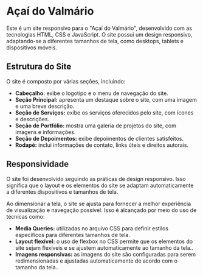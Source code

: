 # Açaí do Valmário

Este é um site responsivo para o "Açaí do Valmário", desenvolvido com as tecnologias HTML, CSS e JavaScript. O site possui um design responsivo, adaptando-se a diferentes tamanhos de tela, como desktops, tablets e dispositivos móveis.
## Estrutura do Site

O site é composto por várias seções, incluindo:

- **Cabeçalho:** exibe o logotipo e o menu de navegação do site.
- **Seção Principal:** apresenta um destaque sobre o site, com uma imagem e uma breve descrição.
- **Seção de Serviços:** exibe os serviços oferecidos pelo site, com ícones e descrições.
- **Seção de Portfólio:** mostra uma galeria de projetos do site, com imagens e informações.
- **Seção de Depoimentos:** exibe depoimentos de clientes satisfeitos.
- **Rodapé:** inclui informações de contato, links úteis e direitos autorais.

## Responsividade

O site foi desenvolvido seguindo as práticas de design responsivo. Isso significa que o layout e os elementos do site se adaptam automaticamente a diferentes dispositivos e tamanhos de tela.

Ao dimensionar a tela, o site se ajusta para fornecer a melhor experiência de visualização e navegação possível. Isso é alcançado por meio do uso de técnicas como:

- **Media Queries:** utilizadas no arquivo CSS para definir estilos específicos para diferentes tamanhos de tela.
- **Layout flexível:**  o uso de flexbox no CSS permite que os elementos do site sejam flexíveis e se ajustem automaticamente ao tamanho da tela..
- **Imagens responsivas:**  as imagens do site são configuradas para serem redimensionadas e ajustadas automaticamente de acordo com o tamanho da tela..

